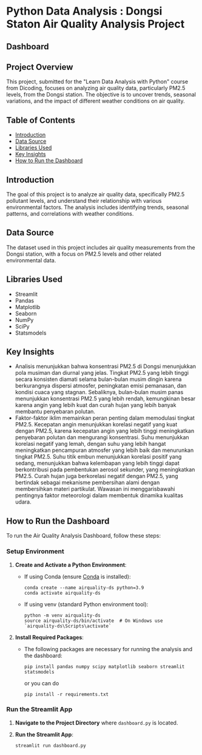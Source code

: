 # Python Data Analysis : Dongsi Staton Air Quality Analysis Project

## Dashboard


## Project Overview
This project, submitted for the "Learn Data Analysis with Python" course from Dicoding, focuses on analyzing air quality data, particularly PM2.5 levels, from the Dongsi station. The objective is to uncover trends, seasonal variations, and the impact of different weather conditions on air quality.

## Table of Contents
- [Introduction](#introduction)
- [Data Source](#data-source)
- [Libraries Used](#libraries-used)
- [Key Insights](#key-insights)
- [How to Run the Dashboard](#how-to-run-the-dashboard)

## Introduction
The goal of this project is to analyze air quality data, specifically PM2.5 pollutant levels, and understand their relationship with various environmental factors. The analysis includes identifying trends, seasonal patterns, and correlations with weather conditions.

## Data Source
The dataset used in this project includes air quality measurements from the Dongsi station, with a focus on PM2.5 levels and other related environmental data.

## Libraries Used
- Streamlit
- Pandas
- Matplotlib
- Seaborn
- NumPy
- SciPy
- Statsmodels

## Key Insights
- Analisis menunjukkan bahwa konsentrasi PM2.5 di Dongsi menunjukkan pola musiman dan diurnal yang jelas. Tingkat PM2.5 yang lebih tinggi secara konsisten diamati selama bulan-bulan musim dingin karena berkurangnya dispersi atmosfer, peningkatan emisi pemanasan, dan kondisi cuaca yang stagnan. Sebaliknya, bulan-bulan musim panas menunjukkan konsentrasi PM2.5 yang lebih rendah, kemungkinan besar karena angin yang lebih kuat dan curah hujan yang lebih banyak membantu penyebaran polutan.
- Faktor-faktor iklim memainkan peran penting dalam memodulasi tingkat PM2.5. Kecepatan angin menunjukkan korelasi negatif yang kuat dengan PM2.5, karena kecepatan angin yang lebih tinggi meningkatkan penyebaran polutan dan mengurangi konsentrasi. Suhu menunjukkan korelasi negatif yang lemah, dengan suhu yang lebih hangat meningkatkan pencampuran atmosfer yang lebih baik dan menurunkan tingkat PM2.5. Suhu titik embun menunjukkan korelasi positif yang sedang, menunjukkan bahwa kelembapan yang lebih tinggi dapat berkontribusi pada pembentukan aerosol sekunder, yang meningkatkan PM2.5. Curah hujan juga berkorelasi negatif dengan PM2.5, yang bertindak sebagai mekanisme pembersihan alami dengan membersihkan materi partikulat. Wawasan ini menggarisbawahi pentingnya faktor meteorologi dalam membentuk dinamika kualitas udara.

## How to Run the Dashboard

To run the Air Quality Analysis Dashboard, follow these steps:

### Setup Environment

1. **Create and Activate a Python Environment**:
   - If using Conda (ensure [Conda](https://docs.conda.io/en/latest/) is installed):
     ```
     conda create --name airquality-ds python=3.9
     conda activate airquality-ds
     ```
   - If using venv (standard Python environment tool):
     ```
     python -m venv airquality-ds
     source airquality-ds/bin/activate  # On Windows use `airquality-ds\Scripts\activate`
     ```

2. **Install Required Packages**:
   - The following packages are necessary for running the analysis and the dashboard:
     ```
     pip install pandas numpy scipy matplotlib seaborn streamlit statsmodels
     ```

     or you can do
     ```
     pip install -r requirements.txt
     ```
### Run the Streamlit App

1. **Navigate to the Project Directory** where `dashboard.py` is located.

2. **Run the Streamlit App**:
    ```
    streamlit run dashboard.py
    ```
